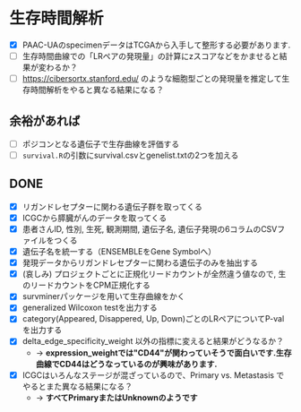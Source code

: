# 生存時間解析

+ [x] PAAC-UAのspecimenデータはTCGAから入手して整形する必要があります.
+ [ ] 生存時間曲線での「LRペアの発現量」の計算にzスコアなどをかませると結果が変わるか？
+ [ ] https://cibersortx.stanford.edu/ のような細胞型ごとの発現量を推定して生存時間解析をやると異なる結果になる？

## 余裕があれば

+ [ ] ポジコンとなる遺伝子で生存曲線を評価する
+ [ ] `survival.R`の引数にsurvival.csvとgenelist.txtの2つを加える

## DONE

+ [x] リガンドレセプターに関わる遺伝子群を取ってくる
+ [x] ICGCから膵臓がんのデータを取ってくる
+ [x] 患者さんID, 性別, 生死, 観測期間, 遺伝子名, 遺伝子発現の6コラムのCSVファイルをつくる
+ [x] 遺伝子名を統一する（ENSEMBLEをGene Symbolへ）
+ [x] 発現データからリガンドレセプターに関わる遺伝子のみを抽出する
+ [x] (哀しみ) プロジェクトごとに正規化リードカウントが全然違う値なので, 生のリードカウントをCPM正規化する
+ [x] survminerパッケージを用いて生存曲線をかく
+ [x]  generalized Wilcoxon testを出力する
+ [x]  category(Appeared, Disappered, Up, Down)ごとのLRペアについてP-valを出力する
+ [x] delta_edge_specificity_weight 以外の指標に変えると結果がどうなるか？
  + -> **expression_weightでは"CD44"が関わっていそうで面白いです.生存曲線でCD44はどうなっているのが興味があります.**
+ [x] ICGCはいろんなステージが混ざっているので、Primary vs. Metastasis でやるとまた異なる結果になる？
  + -> **すべてPrimaryまたはUnknownのようです**
